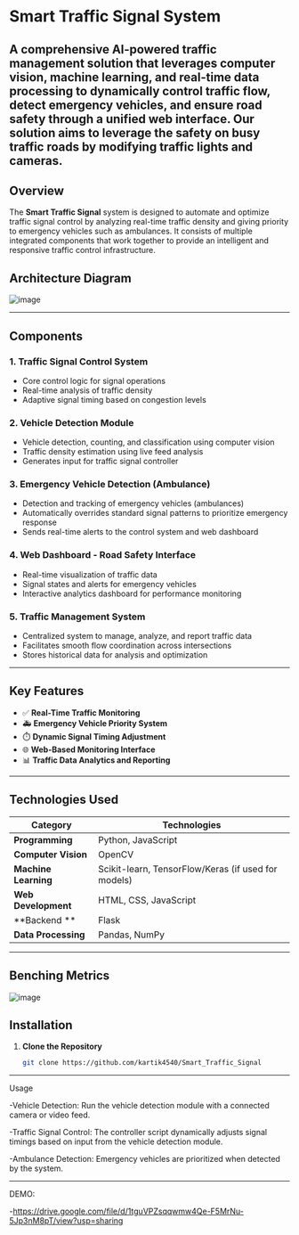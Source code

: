 # Smart Traffic Signal System

A comprehensive AI-powered traffic management solution that leverages **computer vision**, **machine learning**, and **real-time data processing** to dynamically control traffic flow, detect emergency vehicles, and ensure road safety through a unified web interface.
Our solution aims to leverage the safety on busy traffic roads by modifying traffic lights and cameras.
---

## Overview

The **Smart Traffic Signal** system is designed to automate and optimize traffic signal control by analyzing real-time traffic density and giving priority to emergency vehicles such as ambulances. It consists of multiple integrated components that work together to provide an intelligent and responsive traffic control infrastructure.

## Architecture Diagram
![image](https://github.com/user-attachments/assets/6c9a998d-f34f-4882-b459-c422e9967649)


---

## Components

### 1. **Traffic Signal Control System**
- Core control logic for signal operations
- Real-time analysis of traffic density
- Adaptive signal timing based on congestion levels

### 2. **Vehicle Detection Module**
- Vehicle detection, counting, and classification using computer vision
- Traffic density estimation using live feed analysis
- Generates input for traffic signal controller

### 3. **Emergency Vehicle Detection (Ambulance)**
- Detection and tracking of emergency vehicles (ambulances)
- Automatically overrides standard signal patterns to prioritize emergency response
- Sends real-time alerts to the control system and web dashboard

### 4. **Web Dashboard - Road Safety Interface**
- Real-time visualization of traffic data
- Signal states and alerts for emergency vehicles
- Interactive analytics dashboard for performance monitoring

### 5. **Traffic Management System**
- Centralized system to manage, analyze, and report traffic data
- Facilitates smooth flow coordination across intersections
- Stores historical data for analysis and optimization

---

## Key Features

- ✅ **Real-Time Traffic Monitoring**
- 🚑 **Emergency Vehicle Priority System**
- ⏱️ **Dynamic Signal Timing Adjustment**
- 🌐 **Web-Based Monitoring Interface**
- 📊 **Traffic Data Analytics and Reporting**

---

## Technologies Used

| Category             | Technologies                                             |
|----------------------|----------------------------------------------------------|
| **Programming**      | Python, JavaScript                                       |
| **Computer Vision**  | OpenCV                                                   |
| **Machine Learning** | Scikit-learn, TensorFlow/Keras (if used for models)      |
| **Web Development**  | HTML, CSS, JavaScript                                    |
| **Backend ** | Flask              |
| **Data Processing**  | Pandas, NumPy                                            |

---
## Benching Metrics
![image](https://github.com/user-attachments/assets/83640b45-3b26-4f31-9537-320002c348be)


## Installation

1. **Clone the Repository**
   ```bash
   git clone https://github.com/kartik4540/Smart_Traffic_Signal
---

 Usage

-Vehicle Detection: Run the vehicle detection module with a connected camera or video feed.

-Traffic Signal Control: The controller script dynamically adjusts signal timings based on input from the vehicle detection module.

-Ambulance Detection: Emergency vehicles are prioritized when detected by the system.

---


DEMO:

-https://drive.google.com/file/d/1tguVPZsqqwmw4Qe-F5MrNu-5Jp3nM8pT/view?usp=sharing



